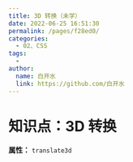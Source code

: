 ```yaml
---
title: 3D 转换（未学）
date: 2022-06-25 16:51:30
permalink: /pages/f28ed0/
categories:
  - 02、CSS
tags:
  - 
author: 
  name: 白开水
  link: https://github.com/白开水
---
```

# 知识点：3D 转换

**属性：** `translate3d`